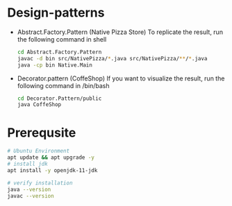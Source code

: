 # Design-patterns
- Abstract.Factory.Pattern (Native Pizza Store)
    To replicate the result, run the following command in shell
    ```bash
    cd Abstract.Factory.Pattern
    javac -d bin src/NativePizza/*.java src/NativePizza/**/*.java
    java -cp bin Native.Main
    ```
- Decorator.pattern (CoffeShop)
  If you want to visualize the result, run the following command in /bin/bash
    ```bash
    cd Decorator.Pattern/public
    java CoffeShop
    ```

# Prerequsite
```bash
# Ubuntu Environment
apt update && apt upgrade -y
# install jdk
apt install -y openjdk-11-jdk

# verify installation
java --version
javac --version

```
